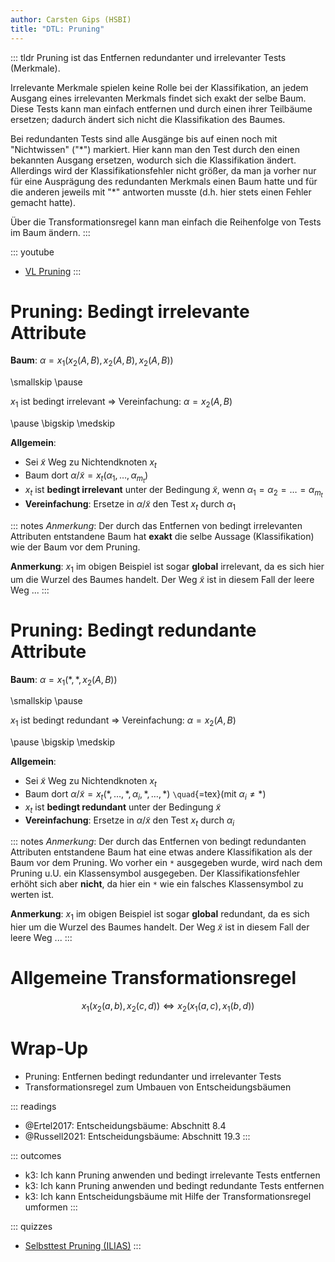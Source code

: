 ```yaml
---
author: Carsten Gips (HSBI)
title: "DTL: Pruning"
---
```


::: tldr
Pruning ist das Entfernen redundanter und irrelevanter Tests (Merkmale).

Irrelevante Merkmale spielen keine Rolle bei der Klassifikation, an jedem Ausgang
eines irrelevanten Merkmals findet sich exakt der selbe Baum. Diese Tests kann man
einfach entfernen und durch einen ihrer Teilbäume ersetzen; dadurch ändert sich
nicht die Klassifikation des Baumes.

Bei redundanten Tests sind alle Ausgänge bis auf einen noch mit "Nichtwissen" ("\*")
markiert. Hier kann man den Test durch den einen bekannten Ausgang ersetzen, wodurch
sich die Klassifikation ändert. Allerdings wird der Klassifikationsfehler nicht
größer, da man ja vorher nur für eine Ausprägung des redundanten Merkmals einen Baum
hatte und für die anderen jeweils mit "\*" antworten musste (d.h. hier stets einen
Fehler gemacht hatte).

Über die Transformationsregel kann man einfach die Reihenfolge von Tests im Baum
ändern.
:::

::: youtube
-   [VL Pruning](https://youtu.be/LKt9F2kGYdk)
:::

# Pruning: Bedingt irrelevante Attribute

**Baum**: $\alpha = x_1(x_2(A, B),  x_2(A, B),  x_2(A, B))$

\smallskip
\pause

$x_1$ ist bedingt irrelevant =\> Vereinfachung: $\alpha = x_2(A, B)$

\pause
\bigskip
\medskip

**Allgemein**:

-   Sei $\tilde{x}$ Weg zu Nichtendknoten $x_t$
-   Baum dort $\alpha/\tilde{x} = x_t(\alpha_1, \ldots, \alpha_{m_t})$
-   $x_t$ ist **bedingt irrelevant** unter der Bedingung $\tilde{x}$, wenn
    $\alpha_1 = \alpha_2 = \ldots = \alpha_{m_t}$
-   **Vereinfachung**: Ersetze in $\alpha/\tilde{x}$ den Test $x_t$ durch $\alpha_1$

::: notes
*Anmerkung*: Der durch das Entfernen von bedingt irrelevanten Attributen entstandene
Baum hat **exakt** die selbe Aussage (Klassifikation) wie der Baum vor dem Pruning.

**Anmerkung**: $x_1$ im obigen Beispiel ist sogar **global** irrelevant, da es sich
hier um die Wurzel des Baumes handelt. Der Weg $\tilde{x}$ ist in diesem Fall der
leere Weg ...
:::

# Pruning: Bedingt redundante Attribute

**Baum**: $\alpha = x_1(\ast,  \ast,  x_2(A, B))$

\smallskip
\pause

$x_1$ ist bedingt redundant =\> Vereinfachung: $\alpha = x_2(A, B)$

\pause
\bigskip
\medskip

**Allgemein**:

-   Sei $\tilde{x}$ Weg zu Nichtendknoten $x_t$
-   Baum dort
    $\alpha/\tilde{x} = x_t(\ast, \ldots, \ast, \alpha_i, \ast, \ldots, \ast)$
    `\quad`{=tex}(mit $\alpha_i \neq \ast$)
-   $x_t$ ist **bedingt redundant** unter der Bedingung $\tilde{x}$
-   **Vereinfachung**: Ersetze in $\alpha/\tilde{x}$ den Test $x_t$ durch $\alpha_i$

::: notes
*Anmerkung*: Der durch das Entfernen von bedingt redundanten Attributen entstandene
Baum hat eine etwas andere Klassifikation als der Baum vor dem Pruning. Wo vorher
ein `*` ausgegeben wurde, wird nach dem Pruning u.U. ein Klassensymbol ausgegeben.
Der Klassifikationsfehler erhöht sich aber **nicht**, da hier ein `*` wie ein
falsches Klassensymbol zu werten ist.

**Anmerkung**: $x_1$ im obigen Beispiel ist sogar **global** redundant, da es sich
hier um die Wurzel des Baumes handelt. Der Weg $\tilde{x}$ ist in diesem Fall der
leere Weg ...
:::

# Allgemeine Transformationsregel

$$x_1(x_2(a, b),  x_2(c, d))  \Leftrightarrow  x_2(x_1(a, c),  x_1(b, d))$$

# Wrap-Up

-   Pruning: Entfernen bedingt redundanter und irrelevanter Tests
-   Transformationsregel zum Umbauen von Entscheidungsbäumen

::: readings
-   @Ertel2017: Entscheidungsbäume: Abschnitt 8.4
-   @Russell2021: Entscheidungsbäume: Abschnitt 19.3
:::

::: outcomes
-   k3: Ich kann Pruning anwenden und bedingt irrelevante Tests entfernen
-   k3: Ich kann Pruning anwenden und bedingt redundante Tests entfernen
-   k3: Ich kann Entscheidungsbäume mit Hilfe der Transformationsregel umformen
:::

::: quizzes
-   [Selbsttest Pruning
    (ILIAS)](https://www.hsbi.de/elearning/goto.php?target=tst_1106577&client_id=FH-Bielefeld)
:::
